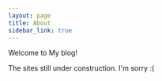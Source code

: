 ```yaml
---
layout: page
title: About
sidebar_link: true
---
```


<p class="message">
  Welcome to My blog!
</p>

The sites still under construction. I'm sorry :(
